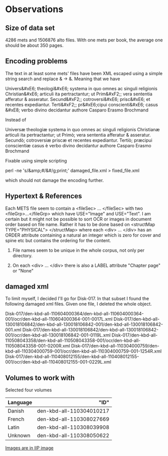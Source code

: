 # Observations

## Size of data set

4286 mets and 1506876 alto files. With one mets per book, the average one should be about 350 pages. 

## Encoding problems 

The text in at least some mets' files have been XML escaped using a simple string search and replace & -> &amp;. Meaning that we have 

Univers&amp;#xE6; theologi&amp;#xE6; systema in quo omnes ac singuli religionis Christian&amp;#xE6; articuli ita pertractantur; ut Prim&amp;#xF2;; vera sententia afferatur &amp; asseratur. Secund&amp;#xF2;; cotroversi&amp;#xE6; prisc&amp;#xE6; et recentes expediantur. Terti&amp;#xF2;; pr&amp;#xE6;cipui conscienti&amp;#xE6; casus &amp;#xE8; verbo divino decidantur authore Casparo Erasmo Brochmand

Instead of

Universæ theologiæ systema in quo omnes ac singuli religionis Christianæ articuli ita pertractantur; ut Primò; vera sententia afferatur &amp; asseratur. Secundò; cotroversiæ priscæ et recentes expediantur. Tertiò; præcipui conscientiæ casus è verbo divino decidantur authore Casparo Erasmo Brochmand

Fixable using simple scripting

 perl -ne 's/&amp;amp;#/&#/g;print;' damaged_file.xml > fixed_file.xml

which should not damage the encoding further.

## Hypertext & References

Each METS file seem to contain a &lt;fileSec> ... &lt;/fileSec> with two &lt;fileGrp>...&lt;/fileGrp> which have USE="Image" and USE="Text". I am certain but it might not be possible to sort OCR or images in document order based on file name. Rather it has to be done based on &lt;structMap TYPE="PHYSICAL"> &lt;/structMap> where each &lt;div> ... &lt;/div> has an ORDER attribute containing a natural an integer which is zero for cover and spine etc but contains the ordering for the content.

1. File names seem to be unique in the whole corpus, not only per directory.

2. On each &lt;div> ... &lt;/div> there is also a LABEL attribute "Chapter page" or "None"

## damaged xml

To limit myself, I decided I'll go for Disk-017. In that subset I found the following damaged xml files. Given one file, I deleted the whole object.

Disk-017/den-kbd-all-110604000364/den-kbd-all-110604000364-001/ocr/den-kbd-all-110604000364-001-0017L.xml
Disk-017/den-kbd-all-130018106842/den-kbd-all-130018106842-001/den-kbd-all-130018106842-001.xml
Disk-017/den-kbd-all-130018106842/den-kbd-all-130018106842-001/ocr/den-kbd-all-130018106842-001-0119L.xml
Disk-017/den-kbd-all-110508043358/den-kbd-all-110508043358-001/ocr/den-kbd-all-110508043358-001-0200R.xml
Disk-017/den-kbd-all-110304000759/den-kbd-all-110304000759-001/ocr/den-kbd-all-110304000759-001-1254R.xml
Disk-017/den-kbd-all-110408012155/den-kbd-all-110408012155-001/ocr/den-kbd-all-110408012155-001-0229L.xml

## Volumes to work with

Selected four volumes

| Language | "ID" |
|:---------|-----:|
| Danish | den-kbd-all-110304010217 | 
| French | den-kbd-all-110308027669 |
| Latin  | den-kbd-all-110308039908 |
| Unknown| den-kbd-all-110308050622 |

[Images are in IIP image](http://kb-images.kb.dk/public/pq/den-kbd-all-110304010217/den-kbd-all-110304010217-000/den-kbd-all-110304010217-000-0000B/full/full/0/native.jpg)